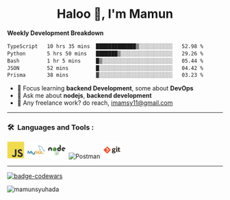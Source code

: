 <h1 align="center">Haloo 👋, I'm Mamun</h1>

**Weekly Development Breakdown**
<!--START_SECTION:waka-->

```txt
TypeScript   10 hrs 35 mins  █████████████▒░░░░░░░░░░░   52.98 %
Python       5 hrs 50 mins   ███████▒░░░░░░░░░░░░░░░░░   29.26 %
Bash         1 hr 5 mins     █▒░░░░░░░░░░░░░░░░░░░░░░░   05.44 %
JSON         52 mins         █░░░░░░░░░░░░░░░░░░░░░░░░   04.42 %
Prisma       38 mins         ▓░░░░░░░░░░░░░░░░░░░░░░░░   03.23 %
```

<!--END_SECTION:waka-->

- 🌱 Focus learning **backend Development**, some about **DevOps**
- 💬 Ask me about **nodejs**, **backend development**
- 💼 Any freelance work? do reach, imamsy11@gmail.com

---

### 🛠 &nbsp;Languages and Tools :

<p>
<img src="https://github.com/devicons/devicon/blob/master/icons/javascript/javascript-original.svg" title="JavaScript" alt="JavaScript" width="40" height="40"/>&nbsp;
<img src="https://github.com/devicons/devicon/blob/master/icons/mysql/mysql-original-wordmark.svg" title="MySQL"  alt="MySQL" width="40" height="40"/>&nbsp;
<img src="https://github.com/devicons/devicon/blob/master/icons/nodejs/nodejs-original-wordmark.svg" title="NodeJS" alt="NodeJS" width="40" height="40"/>&nbsp;
<img src="https://www.vectorlogo.zone/logos/getpostman/getpostman-icon.svg" title="Postman"  alt="Postman" width="40" height="40"/>&nbsp;
<img src="https://github.com/devicons/devicon/blob/master/icons/git/git-original-wordmark.svg" title="Git" **alt="Git" width="40" height="40"/>&nbsp;
</p>

---


[![badge-codewars](https://www.codewars.com/users/mamunsyuhada/badges/small)](https://www.codewars.com/users/mamunsyuhada)

<p align="left"> <img src="https://komarev.com/ghpvc/?username=mamunsyuhada" alt="mamunsyuhada" /> </p>
